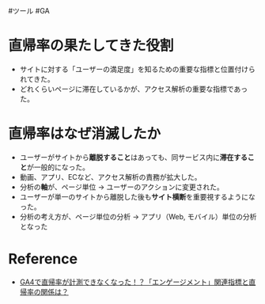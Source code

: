 #ツール #GA

# 直帰率の果たしてきた役割

- サイトに対する「ユーザーの満足度」を知るための重要な指標と位置付けられてきた。
- どれくらいページに滞在しているかが、アクセス解析の重要な指標であった。

# 直帰率はなぜ消滅したか

- ユーザーがサイトから**離脱すること**はあっても、同サービス内に**滞在すること**が一般的になった。
- 動画、アプリ、ECなど、アクセス解析の責務が拡大した。
- 分析の**軸**が、ページ単位 → ユーザーのアクションに変更された。
- ユーザーが単一のサイトから離脱した後も**サイト横断**を重要視するようになった。
- 分析の考え方が、ページ単位の分析 → アプリ（Web, モバイル）単位の分析となった

# Reference

- [GA4で直帰率が計測できなくなった！？「エンゲージメント」関連指標と直帰率の関係は？ ](https://marketing-x.goo.ne.jp/blog/webanalytics/google-analytics4-bounce-rate-relationship/)

